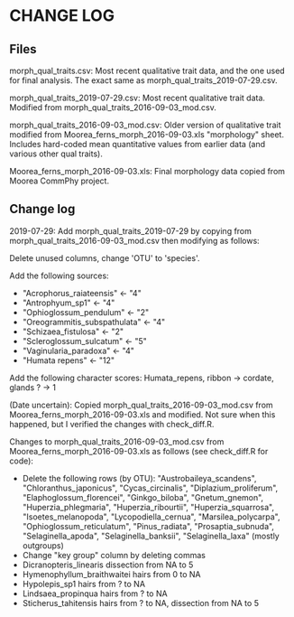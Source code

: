 # CHANGE LOG

## Files

morph_qual_traits.csv: Most recent qualitative trait data, and the one used for final analysis. The exact same as morph_qual_traits_2019-07-29.csv.

morph_qual_traits_2019-07-29.csv: Most recent qualitative trait data. Modified from morph_qual_traits_2016-09-03_mod.csv.

morph_qual_traits_2016-09-03_mod.csv: Older version of qualitative trait modified from 
Moorea_ferns_morph_2016-09-03.xls "morphology" sheet. Includes hard-coded mean 
quantitative values from earlier data (and various other qual traits).

Moorea_ferns_morph_2016-09-03.xls: Final morphology data copied from Moorea CommPhy project.

## Change log

2019-07-29: Add morph_qual_traits_2019-07-29 by copying from
morph_qual_traits_2016-09-03_mod.csv then modifying as follows: 

Delete unused columns, change 'OTU' to 'species'.

Add the following sources:
- "Acrophorus_raiateensis" <- "4"
- "Antrophyum_sp1" <- "4"
- "Ophioglossum_pendulum" <- "2"
- "Oreogrammitis_subspathulata" <- "4"
- "Schizaea_fistulosa" <- "2"
- "Scleroglossum_sulcatum" <- "5"
- "Vaginularia_paradoxa" <- "4"
- "Humata repens" <- "12"

Add the following character scores:
Humata_repens, ribbon -> cordate, glands ? -> 1

(Date uncertain): Copied morph_qual_traits_2016-09-03_mod.csv from Moorea_ferns_morph_2016-09-03.xls and modified. Not sure when this happened, but I verified the changes with check_diff.R.

Changes to morph_qual_traits_2016-09-03_mod.csv from Moorea_ferns_morph_2016-09-03.xls as follows
(see check_diff.R for code):
- Delete the following rows (by OTU): "Austrobaileya_scandens", "Chloranthus_japonicus",
"Cycas_circinalis", "Diplazium_proliferum", "Elaphoglossum_florencei", "Ginkgo_biloba",
"Gnetum_gnemon", "Huperzia_phlegmaria", "Huperzia_ribourtii", "Huperzia_squarrosa", "Isoetes_melanopoda", "Lycopodiella_cernua", "Marsilea_polycarpa", "Ophioglossum_reticulatum",
"Pinus_radiata", "Prosaptia_subnuda", "Selaginella_apoda", "Selaginella_banksii", 
"Selaginella_laxa" (mostly outgroups)
- Change "key group" column by deleting commas
- Dicranopteris_linearis dissection from NA to 5
- Hymenophyllum_braithwaitei hairs from 0 to NA
- Hypolepis_sp1 hairs from ? to NA
- Lindsaea_propinqua hairs from ? to NA
- Sticherus_tahitensis hairs from ? to NA, dissection from NA to 5